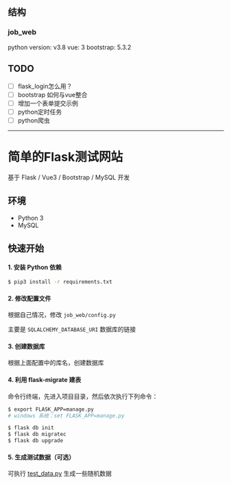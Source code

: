 
## 结构

### job_web
python version: v3.8
vue: 3
bootstrap: 5.3.2

## TODO
- [ ] flask_login怎么用？
- [ ] bootstrap 如何与vue整合
- [ ] 增加一个表单提交示例
- [ ] python定时任务
- [ ] python爬虫

-------------------

# 简单的Flask测试网站
基于 Flask / Vue3 / Bootstrap / MySQL 开发

## 环境
* Python 3
* MySQL

## 快速开始

#### 1. 安装 Python 依赖
```sh
$ pip3 install -r requirements.txt
```

#### 2. 修改配置文件

根据自己情况，修改 `job_web/config.py`

主要是 `SQLALCHEMY_DATABASE_URI` 数据库的链接

#### 3. 创建数据库

根据上面配置中的库名，创建数据库

#### 4. 利用 flask-migrate 建表

命令行终端，先进入项目目录，然后依次执行下列命令：

```sh
$ export FLASK_APP=manage.py
# windows 系统：set FLASK_APP=manage.py

$ flask db init
$ flask db migratec
$ flask db upgrade
```

#### 5. 生成测试数据（可选）

可执行 [test_data.py](https://github.com/zkqiang/job-web-demo/blob/master/data/test_data.py) 生成一些随机数据


